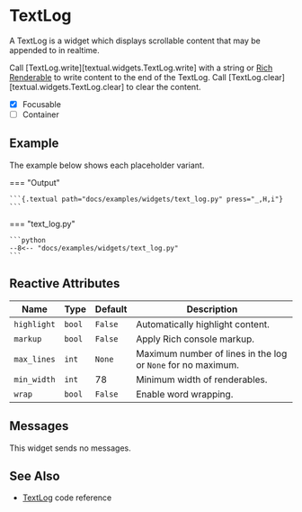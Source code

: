 # TextLog

A TextLog is a widget which displays scrollable content that may be appended to in realtime.

Call [TextLog.write][textual.widgets.TextLog.write] with a string or [Rich Renderable](https://rich.readthedocs.io/en/latest/protocol.html) to write content to the end of the TextLog. Call [TextLog.clear][textual.widgets.TextLog.clear] to clear the content.

- [X] Focusable
- [ ] Container

## Example

The example below shows each placeholder variant.

=== "Output"

    ```{.textual path="docs/examples/widgets/text_log.py" press="_,H,i"}
    ```

=== "text_log.py"

    ```python
    --8<-- "docs/examples/widgets/text_log.py"
    ```



## Reactive Attributes

| Name        | Type   | Default | Description                                                  |
| ----------- | ------ | ------- | ------------------------------------------------------------ |
| `highlight` | `bool` | `False` | Automatically highlight content.                             |
| `markup`    | `bool` | `False` | Apply Rich console markup.                                   |
| `max_lines` | `int`  | `None`  | Maximum number of lines in the log or `None` for no maximum. |
| `min_width` | `int`  | 78      | Minimum width of renderables.                                |
| `wrap`      | `bool` | `False` | Enable word wrapping.                                        |

## Messages

This widget sends no messages.


## See Also

* [TextLog](../api/textlog.md) code reference
